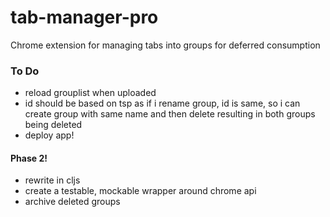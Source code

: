 # tab-manager-pro
Chrome extension for managing tabs into groups for deferred consumption

### To Do ###
- reload grouplist when uploaded
- id should be based on tsp as if i rename group, id is same, so i can create group with same name and then delete resulting in both groups being deleted
- deploy app!

#### Phase 2! ####
- rewrite in cljs
- create a testable, mockable wrapper around chrome api
- archive deleted groups